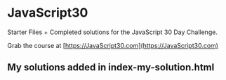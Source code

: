 # JavaScript30

Starter Files + Completed solutions for the JavaScript 30 Day Challenge.

Grab the course at [https://JavaScript30.com](https://JavaScript30.com)

## My solutions added in index-my-solution.html
